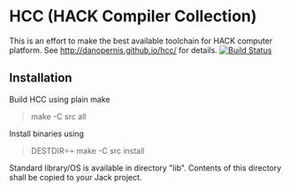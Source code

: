 HCC (HACK Compiler Collection)
==============================

This is an effort to make the best available toolchain for HACK computer platform.
See <http://danopernis.github.io/hcc/> for details.
[![Build Status](https://travis-ci.org/danopernis/hcc.svg?branch=master)](https://travis-ci.org/danopernis/hcc)

Installation
------------

Build HCC using plain make

> make -C src all

Install binaries using

> DESTDIR=~ make -C src install

Standard library/OS is available in directory "lib". Contents of this directory
shall be copied to your Jack project.
